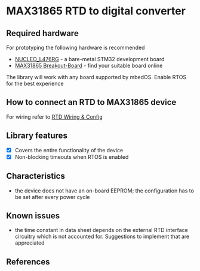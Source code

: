 # MAX31865 RTD to digital converter

## Required hardware
For prototyping the following hardware is recommended
- [NUCLEO_L476RG](https://os.mbed.com/platforms/ST-Nucleo-L476RG/) - a bare-metal STM32 development board
- [MAX31865 Breakout-Board](https://www.google.com/search?client=firefox-b-d&q=MAX31865+breakout+board) - find your suitable board online

The library will work with any board supported by mbedOS. Enable RTOS for the best experience

## How to connect an RTD to MAX31865 device

For wiring refer to [RTD Wiring & Config](https://learn.adafruit.com/adafruit-max31865-rtd-pt100-amplifier/)

## Library features

- [x] Covers the entire functionality of the device
- [x] Non-blocking timeouts when RTOS is enabled

## Characteristics
- the device does not have an on-board EEPROM; the configuration has to be set after every power cycle

## Known issues
- the time constant in data sheet depends on the external RTD interface circuitry which is not accounted for. Suggestions to implement that are appreciated


## References

